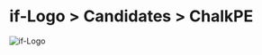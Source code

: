 # if-Logo > Candidates > ChalkPE

![if-Logo](https://rawgit.com/if-Team/if-Logo/master/Candidates/ChalkPE/if-Logo.svg)
